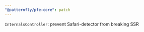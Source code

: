 ```yaml
---
"@patternfly/pfe-core": patch
---
```

`InternalsController`: prevent Safari-detector from breaking SSR
